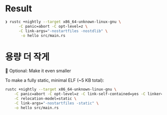 # Result

```bash
❯ rustc +nightly --target x86_64-unknown-linux-gnu \
      -C panic=abort -C opt-level=z \
      -C link-args="-nostartfiles -nostdlib" \
       -o hello src/main.rs

```


# 용량 더 작게

🧩 Optional: Make it even smaller

To make a fully static, minimal ELF (~5 KB total):

```bash
rustc +nightly --target x86_64-unknown-linux-gnu \
    -C panic=abort -C opt-level=z -C link-self-contained=yes -C linker=rust-lld \
    -C relocation-model=static \
    -C link-args="-nostartfiles -static" \
    -o hello src/main.rs

```



